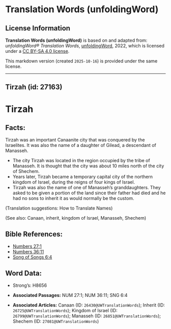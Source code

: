 # Translation Words (unfoldingWord)

## License Information

**Translation Words (unfoldingWord)** is based on and adapted from: _unfoldingWord® Translation Words_, [unfoldingWord](https://unfoldingword.org/utw), 2022, which is licensed under a [CC BY-SA 4.0 license](https://creativecommons.org/licenses/by-sa/4.0/legalcode.en).

This markdown version (created `2025-10-16`) is provided under the same license.



--------------------------------

## Tirzah (id: 27163)

Tirzah
======

Facts:
------

Tirzah was an important Canaanite city that was conquered by the Israelites. It was also the name of a daughter of Gilead, a descendant of Manasseh.

* The city Tirzah was located in the region occupied by the tribe of Manasseh. It is thought that the city was about 10 miles north of the city of Shechem.
* Years later, Tirzah became a temporary capital city of the northern kingdom of Israel, during the reigns of four kings of Israel.
* Tirzah was also the name of one of Manasseh’s granddaughters. They asked to be given a portion of the land since their father had died and he had no sons to inherit it as would normally be the custom.

(Translation suggestions: How to Translate Names)

(See also: Canaan, inherit, kingdom of Israel, Manasseh, Shechem)

Bible References:
-----------------

* [Numbers 27:1](https://ref.ly/Num27:1)
* [Numbers 36:11](https://ref.ly/Num36:11)
* [Song of Songs 6:4](https://ref.ly/Song6:4)

Word Data:
----------

* Strong’s: H8656

* **Associated Passages:** NUM 27:1; NUM 36:11; SNG 6:4
* **Associated Articles:** Canaan (ID: `26430@UWTranslationWords`); Inherit (ID: `26725@UWTranslationWords`); Kingdom of Israel (ID: `26799@UWTranslationWords`); Manasseh (ID: `26851@UWTranslationWords`); Shechem (ID: `27081@UWTranslationWords`)

